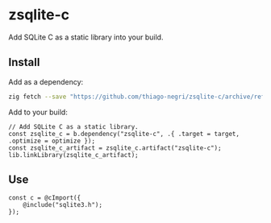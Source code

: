 # zsqlite-c

Add SQLite C as a static library into your build.

## Install

Add as a dependency:

```sh
zig fetch --save "https://github.com/thiago-negri/zsqlite-c/archive/refs/tags/v3.47.0.zip"
```

Add to your build:

```zig
// Add SQLite C as a static library.
const zsqlite_c = b.dependency("zsqlite-c", .{ .target = target, .optimize = optimize });
const zsqlite_c_artifact = zsqlite_c.artifact("zsqlite-c");
lib.linkLibrary(zsqlite_c_artifact);
```

## Use

```zig
const c = @cImport({
    @include("sqlite3.h");
});
```
